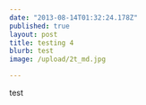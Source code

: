 ```yaml
---
date: "2013-08-14T01:32:24.178Z"
published: true
layout: post
title: testing 4
blurb: test
image: /upload/2t_md.jpg

---
```


test
